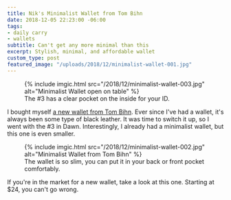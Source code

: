 ```yaml
---
title: Nik's Minimalist Wallet from Tom Bihn
date: 2018-12-05 22:23:00 -06:00
tags:
- daily carry
- wallets
subtitle: Can't get any more minimal than this
excerpt: Stylish, minimal, and affordable wallet
custom_type: post
featured_image: "/uploads/2018/12/minimalist-wallet-001.jpg"
---
```


<figure class="extendout">
  {% include imgic.html src="/2018/12/minimalist-wallet-003.jpg" alt="Minimalist Wallet open on table" %}
  <figcaption>The #3 has a clear pocket on the inside for your <span class="caps">ID</span>.</figcaption>
</figure>

I bought myself [a new wallet from Tom Bihn](https://www.tombihn.com/products/minimalist-wallets?variant=13762313420863). Ever since I've had a wallet, it's always been some type of black leather. It was time to switch it up, so I went with the #3 in Dawn. Interestingly, I already had a minimalist wallet, but this one is even smaller.

<figure class="alignleft">
  {% include imgic.html src="/2018/12/minimalist-wallet-002.jpg" alt="Minimalist Wallet from Tom Bihn" %}
  <figcaption>The wallet is so slim, you can put it in your back or front pocket comfortably.</figcaption>
</figure>

If you're in the market for a new wallet, take a look at this one. Starting at \$24, you can't go wrong.
